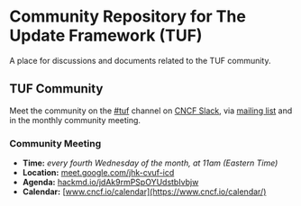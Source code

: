 # Community Repository for The Update Framework (TUF)

A place for discussions and documents related to the TUF community.

## TUF Community

Meet the community on the
[#tuf](https://cloud-native.slack.com/archives/C8NMD3QJ3) channel on
[CNCF Slack](https://slack.cncf.io/), via [mailing list](https://groups.google.com/g/theupdateframework) and in the monthly community meeting.


### Community Meeting

- **Time:** *every fourth Wednesday of the month, at 11am (Eastern Time)*
- **Location:** [meet.google.com/jhk-cvuf-icd](https://meet.google.com/jhk-cvuf-icd)
- **Agenda:** [hackmd.io/jdAk9rmPSpOYUdstbIvbjw](https://hackmd.io/jdAk9rmPSpOYUdstbIvbjw)
- **Calendar:** [www.cncf.io/calendar](https://www.cncf.io/calendar/) 
